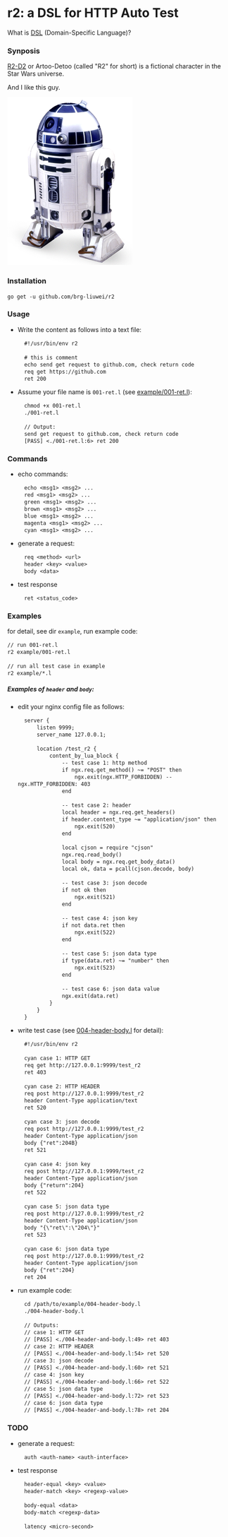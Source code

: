 # r2: a DSL for HTTP Auto Test

What is [DSL](https://en.wikipedia.org/wiki/Domain-specific_language) (Domain-Specific Language)?

### Synposis

[R2-D2](https://en.wikipedia.org/wiki/R2-D2) or Artoo-Detoo (called "R2" for short) is a fictional character in the Star Wars universe.

And I like this guy.

![R2-D2](R2-D2_Droid.png)

### Installation

    go get -u github.com/brg-liuwei/r2

### Usage

* Write the content as follows into a text file:

        #!/usr/bin/env r2

        # this is comment
        echo send get request to github.com, check return code
        req get https://github.com
        ret 200

* Assume your file name is `001-ret.l` (see [example/001-ret.l](https://github.com/brg-liuwei/r2/blob/master/examples/001-ret.l)):

        chmod +x 001-ret.l
        ./001-ret.l

        // Output:
        send get request to github.com, check return code
        [PASS] <./001-ret.l:6> ret 200

### Commands

* echo commands:

        echo <msg1> <msg2> ...
        red <msg1> <msg2> ...
        green <msg1> <msg2> ...
        brown <msg1> <msg2> ...
        blue <msg1> <msg2> ...
        magenta <msg1> <msg2> ...
        cyan <msg1> <msg2> ...

* generate a request:

        req <method> <url>
        header <key> <value>
        body <data>

* test response

        ret <status_code>

### Examples

for detail, see dir `example`, run example code:

    // run 001-ret.l
    r2 example/001-ret.l

    // run all test case in example
    r2 example/*.l

##### Examples of `header` and `body`:

* edit your nginx config file as follows:

        server {
            listen 9999;
            server_name 127.0.0.1;
        
            location /test_r2 {
                content_by_lua_block {
                    -- test case 1: http method
                    if ngx.req.get_method() ~= "POST" then
                        ngx.exit(ngx.HTTP_FORBIDDEN) -- ngx.HTTP_FORBIDDEN: 403
                    end
        
                    -- test case 2: header
                    local header = ngx.req.get_headers()
                    if header.content_type ~= "application/json" then
                        ngx.exit(520)
                    end
        
                    local cjson = require "cjson"
                    ngx.req.read_body()
                    local body = ngx.req.get_body_data()
                    local ok, data = pcall(cjson.decode, body)
        
                    -- test case 3: json decode
                    if not ok then
                        ngx.exit(521)
                    end
        
                    -- test case 4: json key
                    if not data.ret then
                        ngx.exit(522)
                    end
        
                    -- test case 5: json data type
                    if type(data.ret) ~= "number" then
                        ngx.exit(523)
                    end
        
                    -- test case 6: json data value
                    ngx.exit(data.ret)
                }
            }
        }

* write test case (see [004-header-body.l](example/004-header-body.l) for detail):

        #!/usr/bin/env r2

        cyan case 1: HTTP GET
        req get http://127.0.0.1:9999/test_r2
        ret 403
        
        cyan case 2: HTTP HEADER
        req post http://127.0.0.1:9999/test_r2
        header Content-Type application/text
        ret 520
        
        cyan case 3: json decode 
        req post http://127.0.0.1:9999/test_r2
        header Content-Type application/json
        body {"ret":204B}
        ret 521
        
        cyan case 4: json key
        req post http://127.0.0.1:9999/test_r2
        header Content-Type application/json
        body {"return":204}
        ret 522
        
        cyan case 5: json data type
        req post http://127.0.0.1:9999/test_r2
        header Content-Type application/json
        body "{\"ret\":\"204\"}"
        ret 523
        
        cyan case 6: json data type
        req post http://127.0.0.1:9999/test_r2
        header Content-Type application/json
        body {"ret":204}
        ret 204

* run example code:

        cd /path/to/example/004-header-body.l
        ./004-header-body.l

        // Outputs:
        // case 1: HTTP GET
        // [PASS] <./004-header-and-body.l:49> ret 403
        // case 2: HTTP HEADER
        // [PASS] <./004-header-and-body.l:54> ret 520
        // case 3: json decode
        // [PASS] <./004-header-and-body.l:60> ret 521
        // case 4: json key
        // [PASS] <./004-header-and-body.l:66> ret 522
        // case 5: json data type
        // [PASS] <./004-header-and-body.l:72> ret 523
        // case 6: json data type
        // [PASS] <./004-header-and-body.l:78> ret 204

### TODO

* generate a request:

        auth <auth-name> <auth-interface>

* test response

        header-equal <key> <value>
        header-match <key> <regexp-value>

        body-equal <data>
        body-match <regexp-data>

        latency <micro-second>

